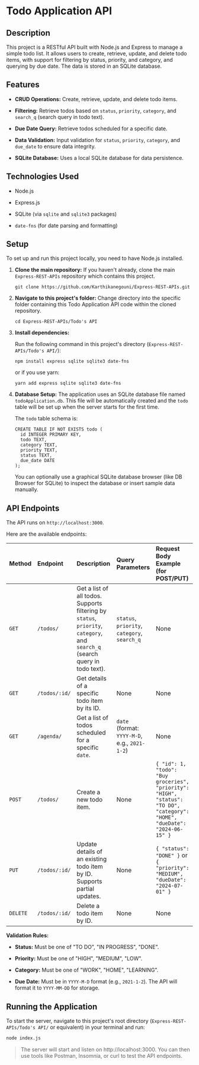 # Todo Application API

## Description

This project is a RESTful API built with Node.js and Express to manage a simple todo list. It allows users to create, retrieve, update, and delete todo items, with support for filtering by status, priority, and category, and querying by due date. The data is stored in an SQLite database.

## Features

* **CRUD Operations:** Create, retrieve, update, and delete todo items.

* **Filtering:** Retrieve todos based on `status`, `priority`, `category`, and `search_q` (search query in todo text).

* **Due Date Query:** Retrieve todos scheduled for a specific date.

* **Data Validation:** Input validation for `status`, `priority`, `category`, and `due_date` to ensure data integrity.

* **SQLite Database:** Uses a local SQLite database for data persistence.

## Technologies Used

* Node.js

* Express.js

* SQLite (via `sqlite` and `sqlite3` packages)

* `date-fns` (for date parsing and formatting)

## Setup

To set up and run this project locally, you need to have Node.js installed.

1.  **Clone the main repository:**
    If you haven't already, clone the main `Express-REST-APIs` repository which contains this project.

    ```
    git clone https://github.com/Karthikanegouni/Express-REST-APIs.git
    
    ```

2.  **Navigate to this project's folder:**
    Change directory into the specific folder containing this Todo Application API code within the cloned repository.

    ```
    cd Express-REST-APIs/Todo's API
    
    ```

3.  **Install dependencies:**

    Run the following command in this project's directory (`Express-REST-APIs/Todo's API/`):

    ```
    npm install express sqlite sqlite3 date-fns
    
    ```

    or if you use yarn:

    ```
    yarn add express sqlite sqlite3 date-fns
    
    ```

4.  **Database Setup:**
    The application uses an SQLite database file named `todoApplication.db`. This file will be automatically created and the `todo` table will be set up when the server starts for the first time.

    The `todo` table schema is:

    ```
    CREATE TABLE IF NOT EXISTS todo (
      id INTEGER PRIMARY KEY,
      todo TEXT,
      category TEXT,
      priority TEXT,
      status TEXT,
      due_date DATE
    );
    
    ```

    You can optionally use a graphical SQLite database browser (like DB Browser for SQLite) to inspect the database or insert sample data manually.

## API Endpoints

The API runs on `http://localhost:3000`.

Here are the available endpoints:

| Method | Endpoint | Description | Query Parameters | Request Body Example (for POST/PUT) |
| :----- | :------- | :---------- | :--------------- | :---------------------------------- |
| `GET` | `/todos/` | Get a list of all todos. Supports filtering by `status`, `priority`, `category`, and `search_q` (search query in todo text). | `status`, `priority`, `category`, `search_q` | None |
| `GET` | `/todos/:id/` | Get details of a specific todo item by its ID. | None | None |
| `GET` | `/agenda/` | Get a list of todos scheduled for a specific `date`. | `date` (format: `YYYY-M-D`, e.g., `2021-1-2`) | None |
| `POST` | `/todos/` | Create a new todo item. | None | `{ "id": 1, "todo": "Buy groceries", "priority": "HIGH", "status": "TO DO", "category": "HOME", "dueDate": "2024-06-15" }` |
| `PUT` | `/todos/:id/` | Update details of an existing todo item by ID. Supports partial updates. | None | `{ "status": "DONE" }` or `{ "priority": "MEDIUM", "dueDate": "2024-07-01" }` |
| `DELETE` | `/todos/:id/` | Delete a todo item by ID. | None | None |

**Validation Rules:**

* **Status:** Must be one of "TO DO", "IN PROGRESS", "DONE".

* **Priority:** Must be one of "HIGH", "MEDIUM", "LOW".

* **Category:** Must be one of "WORK", "HOME", "LEARNING".

* **Due Date:** Must be in `YYYY-M-D` format (e.g., `2021-1-2`). The API will format it to `YYYY-MM-DD` for storage.

## Running the Application

To start the server, navigate to this project's root directory (`Express-REST-APIs/Todo's API/` or equivalent) in your terminal and run:

```bash
node index.js
```
>The server will start and listen on http://localhost:3000. You can then use tools like Postman, Insomnia, or curl to test the API endpoints.